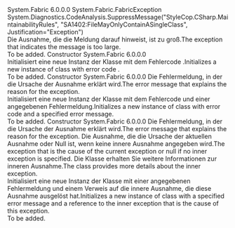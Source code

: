 <Type Name="FabricMessageTooLargeException" FullName="System.Fabric.FabricMessageTooLargeException">
  <TypeSignature Language="C#" Value="public sealed class FabricMessageTooLargeException : System.Fabric.FabricException" />
  <TypeSignature Language="ILAsm" Value=".class public auto ansi serializable sealed beforefieldinit FabricMessageTooLargeException extends System.Fabric.FabricException" />
  <TypeSignature Language="DocId" Value="T:System.Fabric.FabricMessageTooLargeException" />
  <TypeSignature Language="VB.NET" Value="Public NotInheritable Class FabricMessageTooLargeException&#xA;Inherits FabricException" />
  <TypeSignature Language="F#" Value="type FabricMessageTooLargeException = class&#xA;    inherit FabricException" />
  <AssemblyInfo>
    <AssemblyName>System.Fabric</AssemblyName>
    <AssemblyVersion>6.0.0.0</AssemblyVersion>
  </AssemblyInfo>
  <Base>
    <BaseTypeName>System.Fabric.FabricException</BaseTypeName>
  </Base>
  <Interfaces />
  <Attributes>
    <Attribute>
      <AttributeName>System.Diagnostics.CodeAnalysis.SuppressMessage("StyleCop.CSharp.MaintainabilityRules", "SA1402:FileMayOnlyContainASingleClass", Justification="Exception")</AttributeName>
    </Attribute>
  </Attributes>
  <Docs>
    <summary>
      <para><span data-ttu-id="a0a82-101">Die Ausnahme, die die Meldung darauf hinweist, ist zu groß.</span><span class="sxs-lookup"><span data-stu-id="a0a82-101">The exception that indicates the message is too large.</span></span></para>
    </summary>
    <remarks>To be added.</remarks>
  </Docs>
  <Members>
    <Member MemberName=".ctor">
      <MemberSignature Language="C#" Value="public FabricMessageTooLargeException ();" />
      <MemberSignature Language="ILAsm" Value=".method public hidebysig specialname rtspecialname instance void .ctor() cil managed" />
      <MemberSignature Language="DocId" Value="M:System.Fabric.FabricMessageTooLargeException.#ctor" />
      <MemberSignature Language="VB.NET" Value="Public Sub New ()" />
      <MemberType>Constructor</MemberType>
      <AssemblyInfo>
        <AssemblyName>System.Fabric</AssemblyName>
        <AssemblyVersion>6.0.0.0</AssemblyVersion>
      </AssemblyInfo>
      <Parameters />
      <Docs>
        <summary>
          <para>
            <span data-ttu-id="a0a82-102">Initialisiert eine neue Instanz der <see cref="T:System.Fabric.FabricMessageTooLargeException" /> Klasse mit dem Fehlercode <see cref="F:System.Fabric.FabricErrorCode.FabricMessageTooLarge" />.</span><span class="sxs-lookup"><span data-stu-id="a0a82-102">Initializes a new instance of <see cref="T:System.Fabric.FabricMessageTooLargeException" /> class with error code <see cref="F:System.Fabric.FabricErrorCode.FabricMessageTooLarge" />.</span></span>
            </para>
        </summary>
        <remarks>To be added.</remarks>
      </Docs>
    </Member>
    <Member MemberName=".ctor">
      <MemberSignature Language="C#" Value="public FabricMessageTooLargeException (string message);" />
      <MemberSignature Language="ILAsm" Value=".method public hidebysig specialname rtspecialname instance void .ctor(string message) cil managed" />
      <MemberSignature Language="DocId" Value="M:System.Fabric.FabricMessageTooLargeException.#ctor(System.String)" />
      <MemberSignature Language="VB.NET" Value="Public Sub New (message As String)" />
      <MemberSignature Language="F#" Value="new System.Fabric.FabricMessageTooLargeException : string -&gt; System.Fabric.FabricMessageTooLargeException" Usage="new System.Fabric.FabricMessageTooLargeException message" />
      <MemberType>Constructor</MemberType>
      <AssemblyInfo>
        <AssemblyName>System.Fabric</AssemblyName>
        <AssemblyVersion>6.0.0.0</AssemblyVersion>
      </AssemblyInfo>
      <Parameters>
        <Parameter Name="message" Type="System.String" />
      </Parameters>
      <Docs>
        <param name="message">
          <para><span data-ttu-id="a0a82-103">Die Fehlermeldung, in der die Ursache der Ausnahme erklärt wird.</span><span class="sxs-lookup"><span data-stu-id="a0a82-103">The error message that explains the reason for the exception.</span></span></para>
        </param>
        <summary>
          <para>
            <span data-ttu-id="a0a82-104">Initialisiert eine neue Instanz der <see cref="T:System.Fabric.FabricMessageTooLargeException" /> Klasse mit dem Fehlercode <see cref="F:System.Fabric.FabricErrorCode.FabricMessageTooLarge" /> und einer angegebenen Fehlermeldung.</span><span class="sxs-lookup"><span data-stu-id="a0a82-104">Initializes a new instance of <see cref="T:System.Fabric.FabricMessageTooLargeException" /> class with error code <see cref="F:System.Fabric.FabricErrorCode.FabricMessageTooLarge" /> and a specified error message.</span></span>
            </para>
        </summary>
        <remarks>To be added.</remarks>
      </Docs>
    </Member>
    <Member MemberName=".ctor">
      <MemberSignature Language="C#" Value="public FabricMessageTooLargeException (string message, Exception inner);" />
      <MemberSignature Language="ILAsm" Value=".method public hidebysig specialname rtspecialname instance void .ctor(string message, class System.Exception inner) cil managed" />
      <MemberSignature Language="DocId" Value="M:System.Fabric.FabricMessageTooLargeException.#ctor(System.String,System.Exception)" />
      <MemberSignature Language="VB.NET" Value="Public Sub New (message As String, inner As Exception)" />
      <MemberSignature Language="F#" Value="new System.Fabric.FabricMessageTooLargeException : string * Exception -&gt; System.Fabric.FabricMessageTooLargeException" Usage="new System.Fabric.FabricMessageTooLargeException (message, inner)" />
      <MemberType>Constructor</MemberType>
      <AssemblyInfo>
        <AssemblyName>System.Fabric</AssemblyName>
        <AssemblyVersion>6.0.0.0</AssemblyVersion>
      </AssemblyInfo>
      <Parameters>
        <Parameter Name="message" Type="System.String" />
        <Parameter Name="inner" Type="System.Exception" />
      </Parameters>
      <Docs>
        <param name="message">
          <para><span data-ttu-id="a0a82-105">Die Fehlermeldung, in der die Ursache der Ausnahme erklärt wird.</span><span class="sxs-lookup"><span data-stu-id="a0a82-105">The error message that explains the reason for the exception.</span></span></para>
        </param>
        <param name="inner">
          <para><span data-ttu-id="a0a82-106">Die Ausnahme, die die Ursache der aktuellen Ausnahme oder Null ist, wenn keine innere Ausnahme angegeben wird.</span><span class="sxs-lookup"><span data-stu-id="a0a82-106">The exception that is the cause of the current exception or null if no inner exception is specified.</span></span> <span data-ttu-id="a0a82-107">Die <see cref="T:System.Exception" /> Klasse erhalten Sie weitere Informationen zur inneren Ausnahme.</span><span class="sxs-lookup"><span data-stu-id="a0a82-107">The <see cref="T:System.Exception" /> class provides more details about the inner exception.</span></span></para>
        </param>
        <summary>
          <para>
            <span data-ttu-id="a0a82-108">Initialisiert eine neue Instanz der <see cref="T:System.Fabric.FabricMessageTooLargeException" /> Klasse mit einer angegebenen Fehlermeldung und einem Verweis auf die innere Ausnahme, die diese Ausnahme ausgelöst hat.</span><span class="sxs-lookup"><span data-stu-id="a0a82-108">Initializes a new instance of <see cref="T:System.Fabric.FabricMessageTooLargeException" /> class with a specified error message and a reference to the inner exception that is the cause of this exception.</span></span>
            </para>
        </summary>
        <remarks>To be added.</remarks>
      </Docs>
    </Member>
  </Members>
</Type>
